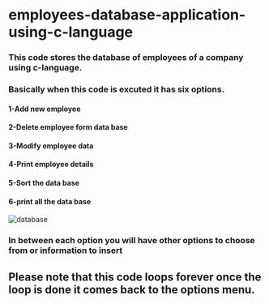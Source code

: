 # employees-database-application-using-c-language

<h3>This code stores the database of employees of a company using c-language.</h3>
<h3>Basically when this code is excuted it has six options.</h3>

<h4>1-Add new employee</h4>
<h4>2-Delete employee form data base</h4>
<h4>3-Modify employee data</h4>
<h4>4-Print employee details</h4>
<h4>5-Sort the data base</h4>
<h4>6-print all the data base</h4>

![database](https://user-images.githubusercontent.com/61498595/117561688-48a21a00-b099-11eb-8692-1732036ef643.png)

<h3>In between each option you will have other options to choose from or information to insert</h3>
<h2>Please note that this code loops forever once the loop is done it comes back to the options menu.</h2>
